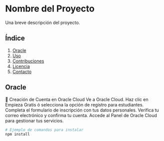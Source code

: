 # Nombre del Proyecto

Una breve descripción del proyecto.

## Índice

1. [Oracle](#oracle)
2. [Uso](#uso)
3. [Contribuciones](#contribuciones)
4. [Licencia](#licencia)
5. [Contacto](#contacto)

## Oracle

🚀
Creación de Cuenta en Oracle Cloud
Ve a Oracle Cloud.
Haz clic en Empieza Gratis ó selecciona la opción de registro para estudiantes.
Completa el formulario de inscripción con tus datos personales.
Verifica tu correo electrónico y confirma tu cuenta.
Accede al Panel de Oracle Cloud para gestionar tus servicios.

```bash
# Ejemplo de comandos para instalar
npm install
